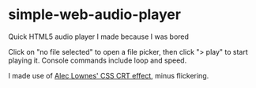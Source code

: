 # simple-web-audio-player
Quick HTML5 audio player I made because I was bored

Click on "no file selected" to open a file picker, then click "> play" to start playing it.
Console commands include loop and speed.

I made use of [Alec Lownes' CSS CRT effect](https://aleclownes.com/2017/02/01/crt-display.html), minus flickering.

